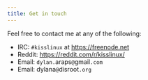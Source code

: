 ```yaml
---
title: Get in touch
---
```


Feel free to contact me at any of the following:

- IRC: `#kisslinux` at <https://freenode.net>
- Reddit: <https://reddit.com/r/kisslinux/>
- Email: `dylan.`araps`@`gmail`.com`
- Email: dylana`@`disroot`.org`

